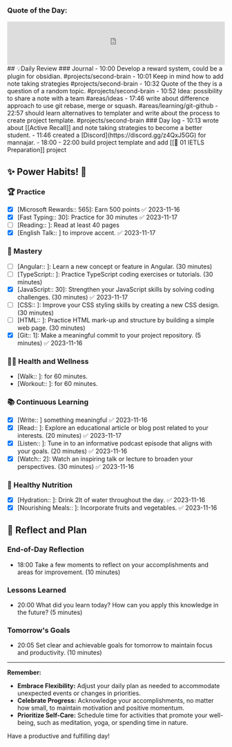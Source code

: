 ### **Quote of the Day:**
<iframe frameBorder="0" frameBorder="0" style="width:100%; height:100px" src="https://kwize.com/quote-of-the-day/embed/&txt=0&font=&color=000000&background=ffffff&fid=success"></iframe>
## 💡Daily Review
### Journal
- 10:00 Develop a reward system, could be a plugin for obsidian. #projects/second-brain 
- 10:01 Keep in mind how to add note taking strategies #projects/second-brain 
- 10:32 Quote of the they is a question of a random topic.  #projects/second-brain
- 10:52 Idea: possibility to share a note with a team #areas/ideas
- 17:46 write about difference approach to use git rebase, merge or squash. #areas/learning/git-github 
- 22:57 should learn alternatives to templater and write about the process to create project template. #projects/second-brain 
### Day log
- 10:13 wrote about [[Active Recall]] and note taking strategies to become a better student.
- 11:46 created a [Discord](https://discord.gg/z4QxJ5GG) for mannajar. 
- 18:00 - 22:00 build project template and add [[🚀 01 IETLS Preparation]] project

## **✨ Power Habits! 💪**

### 🏆 Practice
- [x] [Microsoft Rewards:: 565]: Earn 500 points ✅ 2023-11-16
- [x] [Fast Typing:: 30]: Practice for 30 minutes ✅ 2023-11-17
- [ ] [Reading:: ]: Read at least 40 pages
- [x] [English Talk:: ] to improve accent. ✅ 2023-11-17

### 🚀 Mastery
- [ ] [Angular:: ]: Learn a new concept or feature in Angular. (30 minutes)
- [ ] [TypeScript:: ]: Practice TypeScript coding exercises or tutorials. (30 minutes)
- [x] [JavaScript:: 30]: Strengthen your JavaScript skills by solving coding challenges. (30 minutes) ✅ 2023-11-17
- [ ] [CSS:: ]: Improve your CSS styling skills by creating a new CSS design. (30 minutes)
- [ ] [HTML:: ]: Practice HTML mark-up and structure by building a simple web page. (30 minutes)
- [x] [Git:: 1]: Make a meaningful commit to your project repository. (5 minutes) ✅ 2023-11-16

### 🏃‍♀️ Health and Wellness
- [Walk:: ]: for 60 minutes. 
- [Workout:: ]: for 60 minutes. 

### 📚 Continuous Learning
- [x] [Write:: ] something meaningful ✅ 2023-11-16
- [x] [Read:: ]: Explore an educational article or blog post related to your interests. (20 minutes) ✅ 2023-11-17
- [x] [Listen:: ]: Tune in to an informative podcast episode that aligns with your goals. (20 minutes) ✅ 2023-11-16
- [x] [Watch:: 2]: Watch an inspiring talk or lecture to broaden your perspectives. (30 minutes) ✅ 2023-11-16

### 🌿 Healthy Nutrition
- [x] [Hydration:: ]: Drink 2lt of water throughout the day. ✅ 2023-11-16
- [x] [Nourishing Meals:: ]: Incorporate fruits and vegetables. ✅ 2023-11-16

## **📝 Reflect and Plan**

### End-of-Day Reflection
- 18:00 Take a few moments to reflect on your accomplishments and areas for improvement. (10 minutes)
### Lessons Learned 
- 20:00 What did you learn today? How can you apply this knowledge in the future? (5 minutes)
### Tomorrow's Goals
- 20:05 Set clear and achievable goals for tomorrow to maintain focus and productivity. (10 minutes)


---
**Remember:**

- **Embrace Flexibility:** Adjust your daily plan as needed to accommodate unexpected events or changes in priorities.
- **Celebrate Progress:** Acknowledge your accomplishments, no matter how small, to maintain motivation and positive momentum.
- **Prioritize Self-Care:** Schedule time for activities that promote your well-being, such as meditation, yoga, or spending time in nature.

Have a productive and fulfilling day!
